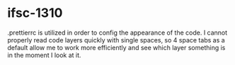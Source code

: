 # ifsc-1310
.prettierrc is utilized in order to config the appearance of the code. I cannot properly read code layers quickly with single spaces, so 4 space tabs as a default allow me to work more efficiently and see which layer something is in the moment I look at it.